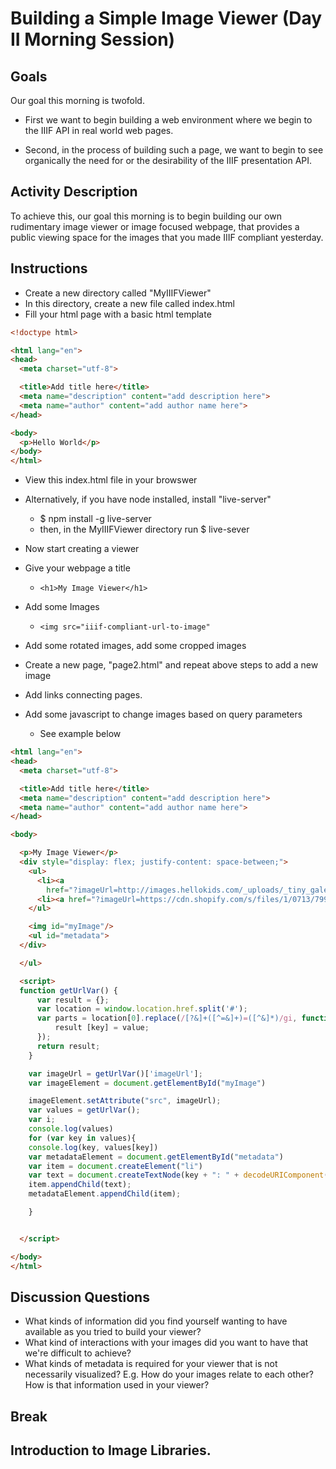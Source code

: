 # Building a Simple Image Viewer (Day II Morning Session)

## Goals
Our goal this morning is twofold.

* First we want to begin building a web environment where we begin to the IIIF API in real world web pages.

* Second, in the process of building such a page, we want to begin to see organically the need for or the desirability of the IIIF presentation API.

## Activity Description

To achieve this, our goal this morning is to begin building our own rudimentary image viewer or image focused webpage, that provides a public viewing space for the images that you made IIIF compliant yesterday.

## Instructions

* Create a new directory called "MyIIIFViewer"
* In this directory, create a new file called index.html
* Fill your html page with a basic html template

```html
<!doctype html>

<html lang="en">
<head>
  <meta charset="utf-8">

  <title>Add title here</title>
  <meta name="description" content="add description here">
  <meta name="author" content="add author name here">
</head>

<body>
  <p>Hello World</p>
</body>
</html>
```

* View this index.html file in your browswer
* Alternatively, if you have node installed, install "live-server"
  * $ npm install -g live-server
  * then, in the MyIIIFViewer directory run $ live-sever

* Now start creating a viewer
* Give your webpage a title
  * `<h1>My Image Viewer</h1>`
* Add some Images
  * `<img src="iiif-compliant-url-to-image"`
* Add some rotated images, add some cropped images
* Create a new page, "page2.html" and repeat above steps to add a new image
* Add links connecting pages.
* Add some javascript to change images based on query parameters
  * See example below

```html
<html lang="en">
<head>
  <meta charset="utf-8">

  <title>Add title here</title>
  <meta name="description" content="add description here">
  <meta name="author" content="add author name here">
</head>

<body>

  <p>My Image Viewer</p>
  <div style="display: flex; justify-content: space-between;">
    <ul>
      <li><a
        href="?imageUrl=http://images.hellokids.com/_uploads/_tiny_galerie/20130414/the-moomin-coloring-pages-3_7ua_source.jpg&title=Moomin%20and%20Snork%20Maiden&createdBy=Jeff">Moomin Troll and Snork Maiden</a></li>
      <li><a href="?imageUrl=https://cdn.shopify.com/s/files/1/0713/7997/products/t-shirts-little-my-t-shirt-moomin-characters-2_768x.png&title=Little%20My&createdBy=Bob">Little My</a></li>
    </ul>

    <img id="myImage"/>
    <ul id="metadata">
  </div>

  </ul>

  <script>
  function getUrlVar() {
      var result = {};
      var location = window.location.href.split('#');
      var parts = location[0].replace(/[?&]+([^=&]+)=([^&]*)/gi, function(m,key,value) {
          result [key] = value;
      });
      return result;
    }

    var imageUrl = getUrlVar()['imageUrl'];
    var imageElement = document.getElementById("myImage")

    imageElement.setAttribute("src", imageUrl);
    var values = getUrlVar();
    var i;
    console.log(values)
    for (var key in values){
    console.log(key, values[key])
    var metadataElement = document.getElementById("metadata")
    var item = document.createElement("li")
    var text = document.createTextNode(key + ": " + decodeURIComponent(values[key]))
    item.appendChild(text);
    metadataElement.appendChild(item);

    }


  </script>

</body>
</html>
```

## Discussion Questions

* What kinds of information did you find yourself wanting to have available as you tried to build your viewer?
* What kind of interactions with your images did you want to have that we're difficult to achieve?
* What kinds of metadata is required for your viewer that is not necessarily visualized? E.g. How do your images relate to each other? How is that information used in your viewer?

## Break

## Introduction to Image Libraries.
